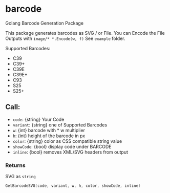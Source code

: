 # barcode
Golang Barcode Generation Package

This package generates barcodes as SVG / or File. You can Encode the File Outputs with `image/* *.Encode(w, f)` See `example` folder.

Supported Barcodes:

* C39
* C39+
* C39E
* C39E+
* C93
* S25
* S25+

## Call:

* `code`: {string} Your Code
* `variant`: {string} one of Supported Barcodes
* `w`: {int} barcode with * w multiplier
* `h`: {int} height of the barcode in px
* `color`: {string} color as CSS compatible string value
* `showCode`: {bool} display code under BARCODE
* `inline`: {bool} removes XML/SVG headers from output

### Returns
SVG as `string`

```go
GetBarcodeSVG(code, variant, w, h, color, showCode, inline)
```